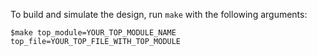 To build and simulate the design, run `make` with the following arguments:
```
$make top_module=YOUR_TOP_MODULE_NAME top_file=YOUR_TOP_FILE_WITH_TOP_MODULE
```
